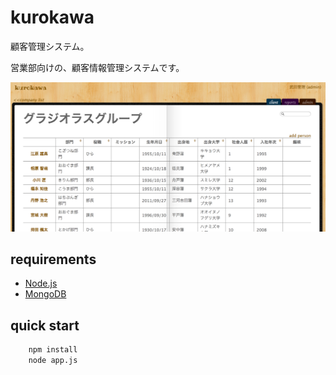 kurokawa
======

顧客管理システム。

営業部向けの、顧客情報管理システムです。

![capture](doc/img/capture.png "capture")


requirements
------
+ [Node.js](http://nodejs.org/)
+ [MongoDB](http://www.mongodb.org/)


quick start
------
```bash
    npm install
    node app.js
```